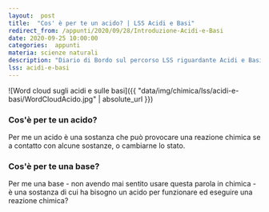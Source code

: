 ```yaml
---
layout:  post
title:  "Cos' è per te un acido? | LSS Acidi e Basi"
redirect_from: /appunti/2020/09/28/Introduzione-Acidi-e-Basi
date: 2020-09-25 10:00:00
categories:  appunti
materia: scienze naturali
description: "Diario di Bordo sul percorso LSS riguardante Acidi e Basi. In questa giornata abbiamo discusso riguardo a cos'è per noi un acido e una base."
lss: acidi-e-basi
---
```


![Word cloud sugli acidi e sulle basi]({{ "data/img/chimica/lss/acidi-e-basi/WordCloudAcido.jpg" | absolute_url }})

### Cos'è per te un acido?

Per me un acido è una sostanza che può provocare una reazione chimica se a contatto con  alcune sostanze, o cambiarne lo stato.

### Cos'è per te una base?

Per me una base - non avendo mai sentito usare questa parola in chimica - è una sostanza di cui ha bisogno un acido per funzionare ed eseguire una reazione chimica?
